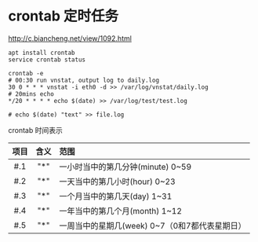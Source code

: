 # crontab 定时任务

http://c.biancheng.net/view/1092.html

``` shell
apt install crontab
service crontab status
```

``` shell
crontab -e
# 00:30 run vnstat, output log to daily.log
30 0 * * * vnstat -i eth0 -d >> /var/log/vnstat/daily.log
# 20mins echo
*/20 * * * * echo $(date) >> /var/log/test/test.log

# echo $(date) "text" >> file.log
```


crontab 时间表示

| 项目  | 含义  | 范围  |
|:-----:|:----:|:----|
| \#.1  | "\*"  | 一小时当中的第几分钟(minute) 0~59 |
| \#.2  | "\*"  | 一天当中的第几小时(hour) 0~23 |
| \#.3  | "\*"  | 一个月当中的第几天(day) 1~31  |
| \#.4  | "\*"  | 一年当中的第几个月(month) 1~12  |
| \#.5  | "\*"  | 一周当中的星期几(week) 0~7（0和7都代表星期日）|


